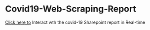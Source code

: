# Covid19-Web-Scraping-Report
[Click here to](https://fabulousnani-my.sharepoint.com/:x:/g/personal/chinedu_fabulousnani_onmicrosoft_com/EbDv5VHPmQtHrnTTiT7KRD0B6rQ9vsBSvKO23V6kXrp11Q?e=J0Eadl) Interact wth the covid-19 Sharepoint report in Real-time 
